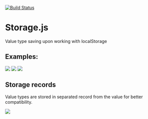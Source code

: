 [![Build Status](https://drone.io/github.com/tsvetomir-nikolov/Storage.js/status.png)](https://drone.io/github.com/tsvetomir-nikolov/Storage.js/latest)

# Storage.js

Value type saving upon working with localStorage

## Examples:

![](https://raw.github.com/tsvetomir-nikolov/Storage.js/master/resources/Number.PNG)
![](https://raw.github.com/tsvetomir-nikolov/Storage.js/master/resources/Bool.PNG)
![](https://raw.github.com/tsvetomir-nikolov/Storage.js/master/resources/Object.PNG)

## Storage records

Value types are stored in separated record from the value for better compatibility.

![](https://raw.github.com/tsvetomir-nikolov/Storage.js/master/resources/Records.PNG)
